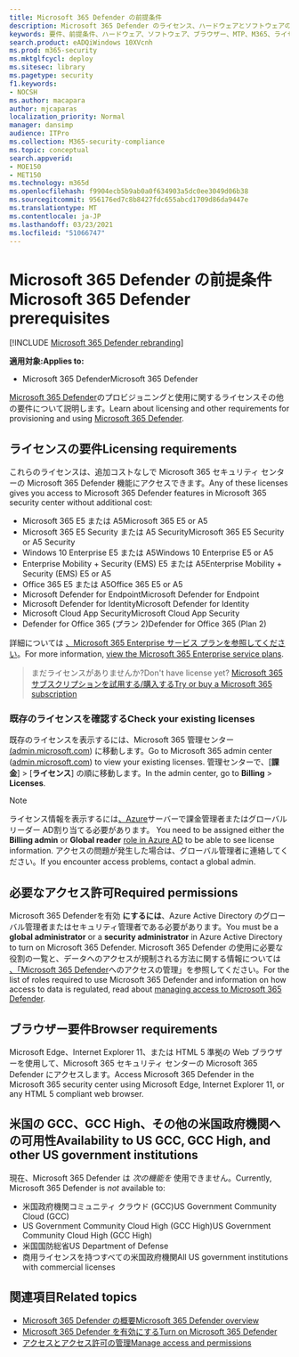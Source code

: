```yaml
---
title: Microsoft 365 Defender の前提条件
description: Microsoft 365 Defender のライセンス、ハードウェアとソフトウェアの要件、その他の構成設定について説明します。
keywords: 要件、前提条件、ハードウェア、ソフトウェア、ブラウザー、MTP、M365、ライセンス、E5、A5、EMS、購入
search.product: eADQiWindows 10XVcnh
ms.prod: m365-security
ms.mktglfcycl: deploy
ms.sitesec: library
ms.pagetype: security
f1.keywords:
- NOCSH
ms.author: macapara
author: mjcaparas
localization_priority: Normal
manager: dansimp
audience: ITPro
ms.collection: M365-security-compliance
ms.topic: conceptual
search.appverid:
- MOE150
- MET150
ms.technology: m365d
ms.openlocfilehash: f9904ecb5b9ab0a0f634903a5dc0ee3049d06b38
ms.sourcegitcommit: 956176ed7c8b8427fdc655abcd1709d86da9447e
ms.translationtype: MT
ms.contentlocale: ja-JP
ms.lasthandoff: 03/23/2021
ms.locfileid: "51066747"
---
```

# <a name="microsoft-365-defender-prerequisites"></a><span data-ttu-id="d6280-104">Microsoft 365 Defender の前提条件</span><span class="sxs-lookup"><span data-stu-id="d6280-104">Microsoft 365 Defender prerequisites</span></span>

[!INCLUDE [Microsoft 365 Defender rebranding](../includes/microsoft-defender.md)]


<span data-ttu-id="d6280-105">**適用対象:**</span><span class="sxs-lookup"><span data-stu-id="d6280-105">**Applies to:**</span></span>
- <span data-ttu-id="d6280-106">Microsoft 365 Defender</span><span class="sxs-lookup"><span data-stu-id="d6280-106">Microsoft 365 Defender</span></span>

<span data-ttu-id="d6280-107">[Microsoft 365 Defender](microsoft-365-defender.md)のプロビジョニングと使用に関するライセンスその他の要件について説明します。</span><span class="sxs-lookup"><span data-stu-id="d6280-107">Learn about licensing and other requirements for provisioning and using [Microsoft 365 Defender](microsoft-365-defender.md).</span></span>

## <a name="licensing-requirements"></a><span data-ttu-id="d6280-108">ライセンスの要件</span><span class="sxs-lookup"><span data-stu-id="d6280-108">Licensing requirements</span></span>
<span data-ttu-id="d6280-109">これらのライセンスは、追加コストなしで Microsoft 365 セキュリティ センターの Microsoft 365 Defender 機能にアクセスできます。</span><span class="sxs-lookup"><span data-stu-id="d6280-109">Any of these licenses gives you access to Microsoft 365 Defender features in Microsoft 365 security center without additional cost:</span></span>

- <span data-ttu-id="d6280-110">Microsoft 365 E5 または A5</span><span class="sxs-lookup"><span data-stu-id="d6280-110">Microsoft 365 E5 or A5</span></span>
- <span data-ttu-id="d6280-111">Microsoft 365 E5 Security または A5 Security</span><span class="sxs-lookup"><span data-stu-id="d6280-111">Microsoft 365 E5 Security or A5 Security</span></span>
- <span data-ttu-id="d6280-112">Windows 10 Enterprise E5 または A5</span><span class="sxs-lookup"><span data-stu-id="d6280-112">Windows 10 Enterprise E5 or A5</span></span>
- <span data-ttu-id="d6280-113">Enterprise Mobility + Security (EMS) E5 または A5</span><span class="sxs-lookup"><span data-stu-id="d6280-113">Enterprise Mobility + Security (EMS) E5 or A5</span></span> 
- <span data-ttu-id="d6280-114">Office 365 E5 または A5</span><span class="sxs-lookup"><span data-stu-id="d6280-114">Office 365 E5 or A5</span></span>
- <span data-ttu-id="d6280-115">Microsoft Defender for Endpoint</span><span class="sxs-lookup"><span data-stu-id="d6280-115">Microsoft Defender for Endpoint</span></span>
- <span data-ttu-id="d6280-116">Microsoft Defender for Identity</span><span class="sxs-lookup"><span data-stu-id="d6280-116">Microsoft Defender for Identity</span></span> 
- <span data-ttu-id="d6280-117">Microsoft Cloud App Security</span><span class="sxs-lookup"><span data-stu-id="d6280-117">Microsoft Cloud App Security</span></span>
- <span data-ttu-id="d6280-118">Defender for Office 365 (プラン 2)</span><span class="sxs-lookup"><span data-stu-id="d6280-118">Defender for Office 365 (Plan 2)</span></span>

<span data-ttu-id="d6280-119">詳細については [、Microsoft 365 Enterprise サービス プランを参照してください](https://www.microsoft.com/licensing/product-licensing/microsoft-365-enterprise)。</span><span class="sxs-lookup"><span data-stu-id="d6280-119">For more information, [view the Microsoft 365 Enterprise service plans](https://www.microsoft.com/licensing/product-licensing/microsoft-365-enterprise).</span></span>

> <span data-ttu-id="d6280-120">まだライセンスがありませんか?</span><span class="sxs-lookup"><span data-stu-id="d6280-120">Don't have license yet?</span></span> [<span data-ttu-id="d6280-121">Microsoft 365 サブスクリプションを試用する/購入する</span><span class="sxs-lookup"><span data-stu-id="d6280-121">Try or buy a Microsoft 365 subscription</span></span>](../../commerce/try-or-buy-microsoft-365.md?view=o365-worldwide)

### <a name="check-your-existing--licenses"></a><span data-ttu-id="d6280-122">既存のライセンスを確認する</span><span class="sxs-lookup"><span data-stu-id="d6280-122">Check your existing  licenses</span></span>
<span data-ttu-id="d6280-123">既存のライセンスを表示するには、Microsoft 365 管理センター[(admin.microsoft.com](https://admin.microsoft.com/)) に移動します。</span><span class="sxs-lookup"><span data-stu-id="d6280-123">Go to Microsoft 365 admin center ([admin.microsoft.com](https://admin.microsoft.com/)) to view your existing licenses.</span></span> <span data-ttu-id="d6280-124">管理センターで、[**課金**]  >  [**ライセンス**] の順に移動します。</span><span class="sxs-lookup"><span data-stu-id="d6280-124">In the admin center, go to **Billing** > **Licenses**.</span></span>

>[!NOTE]
> <span data-ttu-id="d6280-125">ライセンス情報を表示するには[、Azure](/azure/active-directory/users-groups-roles/directory-assign-admin-roles#available-roles)サーバーで課金管理者またはグローバル リーダー AD割り当てる必要があります。 </span><span class="sxs-lookup"><span data-stu-id="d6280-125">You need to be assigned either the **Billing admin** or **Global reader** [role in Azure AD](/azure/active-directory/users-groups-roles/directory-assign-admin-roles#available-roles) to be able to see license information.</span></span> <span data-ttu-id="d6280-126">アクセスの問題が発生した場合は、グローバル管理者に連絡してください。</span><span class="sxs-lookup"><span data-stu-id="d6280-126">If you encounter access problems, contact a global admin.</span></span>

## <a name="required-permissions"></a><span data-ttu-id="d6280-127">必要なアクセス許可</span><span class="sxs-lookup"><span data-stu-id="d6280-127">Required permissions</span></span>
<span data-ttu-id="d6280-128">Microsoft 365 Defenderを有効 **にするには**、Azure Active Directory のグローバル管理者またはセキュリティ管理者である必要があります。</span><span class="sxs-lookup"><span data-stu-id="d6280-128">You must be a **global administrator** or a **security administrator** in Azure Active Directory to turn on Microsoft 365 Defender.</span></span> <span data-ttu-id="d6280-129">Microsoft 365 Defender の使用に必要な役割の一覧と、データへのアクセスが規制される方法に関する情報については [、「Microsoft 365 Defender](m365d-permissions.md)へのアクセスの管理」を参照してください。</span><span class="sxs-lookup"><span data-stu-id="d6280-129">For the list of roles required to use Microsoft 365 Defender and information on how access to data is regulated, read about [managing access to Microsoft 365 Defender](m365d-permissions.md).</span></span>

## <a name="browser-requirements"></a><span data-ttu-id="d6280-130">ブラウザー要件</span><span class="sxs-lookup"><span data-stu-id="d6280-130">Browser requirements</span></span>
<span data-ttu-id="d6280-131">Microsoft Edge、Internet Explorer 11、または HTML 5 準拠の Web ブラウザーを使用して、Microsoft 365 セキュリティ センターの Microsoft 365 Defender にアクセスします。</span><span class="sxs-lookup"><span data-stu-id="d6280-131">Access Microsoft 365 Defender in the Microsoft 365 security center using Microsoft Edge, Internet Explorer 11, or any HTML 5 compliant web browser.</span></span>

## <a name="availability-to-us-gcc-gcc-high-and-other-us-government-institutions"></a><span data-ttu-id="d6280-132">米国の GCC、GCC High、その他の米国政府機関への可用性</span><span class="sxs-lookup"><span data-stu-id="d6280-132">Availability to US GCC, GCC High, and other US government institutions</span></span>
<span data-ttu-id="d6280-133">現在、Microsoft 365 Defender は *次の機能を* 使用できません。</span><span class="sxs-lookup"><span data-stu-id="d6280-133">Currently, Microsoft 365 Defender is *not* available to:</span></span>
- <span data-ttu-id="d6280-134">米国政府機関コミュニティ クラウド (GCC)</span><span class="sxs-lookup"><span data-stu-id="d6280-134">US Government Community Cloud (GCC)</span></span>
- <span data-ttu-id="d6280-135">US Government Community Cloud High (GCC High)</span><span class="sxs-lookup"><span data-stu-id="d6280-135">US Government Community Cloud High (GCC High)</span></span>
- <span data-ttu-id="d6280-136">米国国防総省</span><span class="sxs-lookup"><span data-stu-id="d6280-136">US Department of Defense</span></span>
- <span data-ttu-id="d6280-137">商用ライセンスを持つすべての米国政府機関</span><span class="sxs-lookup"><span data-stu-id="d6280-137">All US government institutions with commercial licenses</span></span>

## <a name="related-topics"></a><span data-ttu-id="d6280-138">関連項目</span><span class="sxs-lookup"><span data-stu-id="d6280-138">Related topics</span></span>
- [<span data-ttu-id="d6280-139">Microsoft 365 Defender の概要</span><span class="sxs-lookup"><span data-stu-id="d6280-139">Microsoft 365 Defender overview</span></span>](microsoft-365-defender.md)
- [<span data-ttu-id="d6280-140">Microsoft 365 Defender を有効にする</span><span class="sxs-lookup"><span data-stu-id="d6280-140">Turn on Microsoft 365 Defender</span></span>](m365d-enable.md)
- [<span data-ttu-id="d6280-141">アクセスとアクセス許可の管理</span><span class="sxs-lookup"><span data-stu-id="d6280-141">Manage access and permissions</span></span>](m365d-permissions.md)
